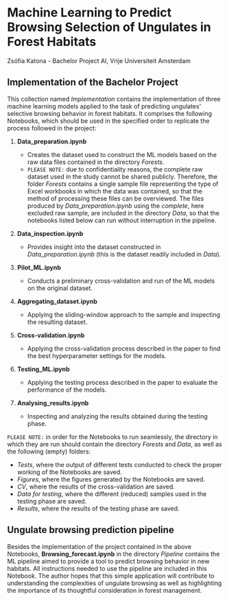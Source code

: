 # Machine Learning to Predict Browsing Selection of Ungulates in Forest Habitats
Zsófia Katona - Bachelor Project AI, Vrije Universiteit Amsterdam

## Implementation of the Bachelor Project

This collection named *Implementation* contains the implementation of three machine learning models applied to the task of predicting ungulates' selective browsing behavior in forest habitats. It comprises the following Notebooks, which should be used in the specified order to replicate the process followed in the project:

1. **Data_preparation.ipynb**
   * Creates the dataset used to construct the ML models based on the raw data files contained in the directory *Forests*.
   * `PLEASE NOTE:` due to confidentiality reasons, the complete raw dataset used in the study cannot be shared publicly. Therefore, the folder *Forests* contains a single sample file representing the type of Excel workbooks in which the data was contained, so that the method of processing these files can be overviewed. The files produced by *Data_preparation.ipynb* using the *complete*, here excluded raw sample, are included in the directory *Data*, so that the notebooks listed below can run without interruption in the pipeline.

2. **Data_inspection.ipynb**
   * Provides insight into the dataset constructed in *Data_preparation.ipynb* (this is the dataset readily included in *Data*).
  
3. **Pilot_ML.ipynb**
   * Conducts a preliminary cross-validation and run of the ML models on the original dataset.
  
4. **Aggregating_dataset.ipynb**
   * Applying the sliding-window approach to the sample and inspecting the resulting dataset.
  
5. **Cross-validation.ipynb**
   * Applying the cross-validation process described in the paper to find the best hyperparameter settings for the models.
  
6. **Testing_ML.ipynb**
    * Applying the testing process described in the paper to evaluate the performance of the models.

8. **Analysing_results.ipynb**
    * Inspecting and analyzing the results obtained during the testing phase.

`PLEASE NOTE:` in order for the Notebooks to run seamlessly, the directory in which they are run should contain the directory *Forests* and *Data*, as well as the following (empty) folders:
* *Tests*, where the output of different tests conducted to check the proper working of the Notebooks are saved.
* *Figures*, where the figures generated by the Notebooks are saved.
* *CV*, where the results of the cross-validation are saved.
* *Data for testing*, where the different (reduced) samples used in the testing phase are saved.
* *Results*, where the results of the testing phase are saved.

## Ungulate browsing prediction pipeline

Besides the implementation of the project contained in the above Notebooks, **Browsing_forecast.ipynb** in the directory *Pipeline* contains the ML pipeline aimed to provide a tool to predict browsing behavior in new habitats. All instructions needed to use the pipeline are included in this Notebook. The author hopes that this simple application will contribute to understanding the complexities of ungulate browsing as well as highlighting the importance of its thoughtful consideration in forest management.
